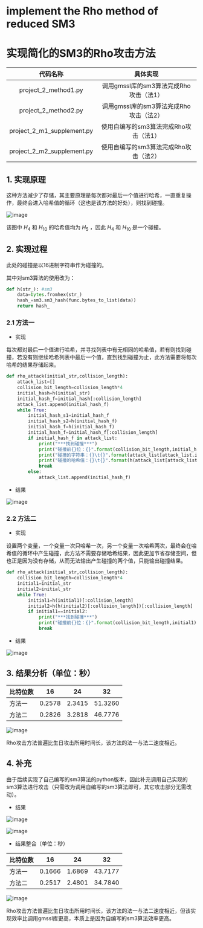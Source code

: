 # implement the Rho method of reduced SM3
# 实现简化的SM3的Rho攻击方法

|          代码名称          |                具体实现                |
| :------------------------: | :------------------------------------: |
|    project_2_method1.py    | 调用gmssl库的sm3算法完成Rho攻击（法1） |
|    project_2_method2.py    | 调用gmssl库的sm3算法完成Rho攻击（法2） |
| project_2_m1_supplement.py | 使用自编写的sm3算法完成Rho攻击（法1）  |
| project_2_m2_supplement.py | 使用自编写的sm3算法完成Rho攻击（法2）  |

## 1. 实现原理
这种方法减少了存储，其主要原理是每次都对最后一个值进行哈希，一直重复操作，最终会进入哈希值的循环（这也是该方法的好处），则找到碰撞。

![image](https://github.com/hhhhtttgxy/homework_readme/assets/132645676/98cca7ce-51a0-4961-951a-af60884b2f7d)


该图中 $H_4$ 和 $H_{10}$ 的哈希值均为 $H_5$ ，因此 $H_4$ 和 $H_{10}$ 是一个碰撞。

## 2. 实现过程
此处的碰撞是以16进制字符串作为碰撞的。

其中对sm3算法的使用改为：
```python
def h(str_): #sm3
    data=bytes.fromhex(str_)
    hash_=sm3.sm3_hash(func.bytes_to_list(data))
    return hash_
```
### 2.1 方法一
- 实现

每次都对最后一个值进行哈希，并寻找列表中有无相同的哈希值，若有则找到碰撞，若没有则继续哈希列表中最后一个值，直到找到碰撞为止，此方法需要将每次哈希的结果存储起来。
```python
def rho_attack(initial_str,collision_length):
    attack_list=[]
    collision_bit_length=collision_length*4
    initial_hash=h(initial_str)
    initial_hash_f=initial_hash[:collision_length]
    attack_list.append(initial_hash_f)
    while True:
        initial_hash_s1=initial_hash_f
        initial_hash_s2=h(initial_hash_f)
        initial_hash_f=h(initial_hash_f)
        initial_hash_f=initial_hash_f[:collision_length]
        if initial_hash_f in attack_list:
            print("***找到碰撞***")
            print("碰撞前{}位：{}".format(collision_bit_length,initial_hash_f))
            print("碰撞的字符串：{}\t{}".format(attack_list[attack_list.index(initial_hash_f)-1],initial_hash_s1))
            print("碰撞的哈希值：{}\t{}".format(h(attack_list[attack_list.index(initial_hash_f)-1]),initial_hash_s2))
            break
        else:
            attack_list.append(initial_hash_f)
```
- 结果
  
![image](https://github.com/hhhhtttgxy/homework_readme/assets/132645676/19ab22e5-9ff8-44ea-b501-4d9a78602dec)



### 2.2 方法二
- 实现

设置两个变量，一个变量一次只哈希一次，另一个变量一次哈希两次，最终会在哈希值的循环中产生碰撞，此方法不需要存储哈希结果，因此更加节省存储空间，但也正是因为没有存储，从而无法输出产生碰撞的两个值，只能输出碰撞结果。
```python
def rho_attack(initial_str,collision_length):
    collision_bit_length=collision_length*4
    initial1=initial_str
    initial2=initial_str
    while True:
        initial1=h(initial1)[:collision_length]
        initial2=h(h(initial2)[:collision_length])[:collision_length]
        if initial1==initial2:
            print("***找到碰撞***")
            print("碰撞前{}位：{}".format(collision_bit_length,initial1))
            break
```
- 结果
  
![image](https://github.com/hhhhtttgxy/homework_readme/assets/132645676/cb32459d-a9c2-4100-a9bd-de9589d13757)



## 3. 结果分析（单位：秒）

| 比特位数 | 16     | 24     | 32      |
| -------- | ------ | ------ | ------- |
| 方法一   | 0.2578 | 2.3415 | 51.3260 |
| 方法二   | 0.2826 | 3.2818 | 46.7776 |

![image](https://github.com/hhhhtttgxy/homework_readme/assets/132645676/65779cc9-399b-4b0d-bb8e-7abace61e03f)



Rho攻击方法普遍比生日攻击所用时间长，该方法的法一与法二速度相近。
## 4. 补充

由于后续实现了自己编写的sm3算法的python版本，因此补充调用自己实现的sm3算法进行攻击（只需改为调用自编写的sm3算法即可，其它攻击部分无需改动）。

- 结果
  
![image](https://github.com/hhhhtttgxy/homework_readme/assets/132645676/6350cf2f-c395-4cf7-a927-1fd7948a4a07)

![image](https://github.com/hhhhtttgxy/homework_readme/assets/132645676/dc739bab-8283-4711-9583-66953ee6dd94)

- 结果整合（单位：秒）

| 比特位数 | 16     | 24     | 32      |
| -------- | ------ | ------ | ------- |
| 方法一   | 0.1666 | 1.6869 | 43.7177 |
| 方法二   | 0.2517 | 2.4801 | 34.7840 |

![image](https://github.com/hhhhtttgxy/homework_readme/assets/132645676/6d09696d-1086-4396-a6a1-df98cfec1c9d)

Rho攻击方法普遍比生日攻击所用时间长，该方法的法一与法二速度相近，但该实现效率比调用gmssl库更高，本质上是因为自编写的sm3算法效率更高。
